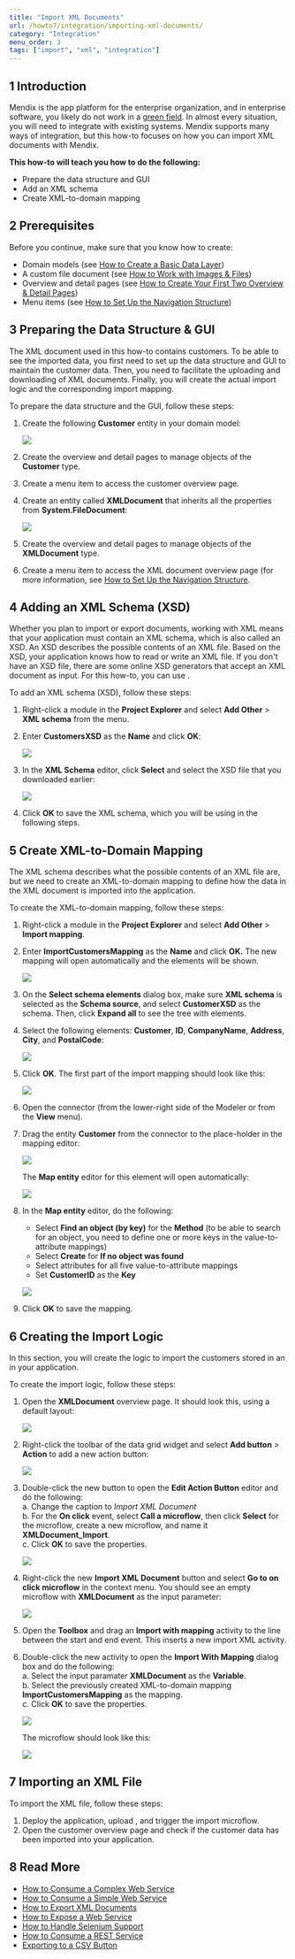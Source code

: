```yaml
---
title: "Import XML Documents"
url: /howto7/integration/importing-xml-documents/
category: "Integration"
menu_order: 3
tags: ["import", "xml", "integration"]
---
```


## 1 Introduction

Mendix is the app platform for the enterprise organization, and in enterprise software, you likely do not work in a [green field](https://en.wikipedia.org/wiki/Greenfield_project). In almost every situation, you will need to integrate with existing systems. Mendix supports many ways of integration, but this how-to focuses on how you can import XML documents with Mendix.

**This how-to will teach you how to do the following:**

* Prepare the data structure and GUI
* Add an XML schema
* Create XML-to-domain mapping

## 2 Prerequisites

Before you continue, make sure that you know how to create:

* Domain models (see [How to Create a Basic Data Layer](/howto7/data-models/create-a-basic-data-layer/))
* A custom file document (see [How to Work with Images & Files](/howto7/data-models/working-with-images-and-files/))
* Overview and detail pages (see [How to Create Your First Two Overview & Detail Pages](/howto7/front-end/create-your-first-two-overview-and-detail-pages/))
* Menu items (see [How to Set Up the Navigation Structure](/howto7/general/setting-up-the-navigation-structure/))

## 3 Preparing the Data Structure & GUI

The XML document used in this how-to contains customers. To be able to see the imported data, you first need to set up the data structure and GUI to maintain the customer data. Then, you need to facilitate the uploading and downloading of XML documents. Finally, you will create the actual import logic and the corresponding import mapping.

To prepare the data structure and the GUI, follow these steps:

1. Create the following **Customer** entity in your domain model:

    ![](/attachments/howto7/integration/importing-xml-documents/18581649.png)

2. Create the overview and detail pages to manage objects of the **Customer** type.
3. Create a menu item to access the customer overview page.
4. Create an entity called **XMLDocument** that inherits all the properties from **System.FileDocument**:

    ![](/attachments/howto7/integration/importing-xml-documents/18581650.png)

5. Create the overview and detail pages to manage objects of the **XMLDocument** type.
6. Create a menu item to access the XML document overview page (for more information, see [How to Set Up the Navigation Structure](/howto7/general/setting-up-the-navigation-structure/).

## 4 Adding an XML Schema (XSD)

Whether you plan to import or export documents, working with XML means that your application must contain an XML schema, which is also called an XSD. An XSD describes the possible contents of an XML file. Based on the XSD, your application knows how to read or write an XML file. If you don't have an XSD file, there are some online XSD generators that accept an XML document as input. For this how-to, you can use .

To add an XML schema (XSD), follow these steps:

1.  Right-click a module in the **Project Explorer** and select **Add Other** > **XML schema** from the menu.
2.  Enter **CustomersXSD** as the **Name** and click **OK**:

    ![](/attachments/howto7/integration/importing-xml-documents/18581696.png)

3.  In the **XML Schema** editor, click **Select** and select the XSD file that you downloaded earlier:

    ![](/attachments/howto7/integration/importing-xml-documents/18581657.png)

4. Click **OK** to save the XML schema, which you will be using in the following steps.

## 5 Create XML-to-Domain Mapping

The XML schema describes what the possible contents of an XML file are, but we need to create an XML-to-domain mapping to define how the data in the XML document is imported into the application.

To create the XML-to-domain mapping, follow these steps:

1. Right-click a module in the **Project Explorer** and select **Add Other** > **Import mapping**.
2.  Enter **ImportCustomersMapping** as the **Name** and click **OK.**  The new mapping will open automatically and the elements will be shown.

	![](/attachments/howto7/integration/importing-xml-documents/18581689.png)

3.  On the **Select schema elements** dialog box, make sure **XML schema** is selected as the **Schema source**, and select **CustomerXSD** as the schema. Then, click **Expand all** to see the tree with elements.
4.  Select the following elements: **Customer**, **ID**, **CompanyName**, **Address**, **City**, and **PostalCode**:

	![](/attachments/howto7/integration/importing-xml-documents/18581656.png)

5.  Click **OK**. The first part of the import mapping should look like this:

	![](/attachments/howto7/integration/importing-xml-documents/18581655.png)

6. Open the connector (from the lower-right side of the Modeler or from the **View** menu).
7.  Drag the entity **Customer** from the connector to the place-holder in the mapping editor:

	![](/attachments/howto7/integration/importing-xml-documents/18581681.png)  

	The **Map entity** editor for this element will open automatically:

	![](/attachments/howto7/integration/importing-xml-documents/18581654.png)

8.  In the **Map entity** editor, do the following:
	* Select **Find an object (by key)** for the **Method** (to be able to search for an object, you need to define one or more keys in the value-to-attribute mappings)
	* Select **Create** for **If no object was found**
	* Select attributes for all five value-to-attribute mappings
	* Set **CustomerID** as the **Key**

	![](/attachments/howto7/integration/importing-xml-documents/18581653.png)

9. Click **OK** to save the mapping.

## 6 Creating the Import Logic

In this section, you will create the logic to import the customers stored in an  in your application.

To create the import logic, follow these steps:

1. Open the **XMLDocument** overview page. It should look this, using a default layout:

    ![](/attachments/howto7/integration/importing-xml-documents/18581648.png)

2. Right-click the toolbar of the data grid widget and select **Add button** > **Action** to add a new action button:

    ![](/attachments/howto7/integration/importing-xml-documents/18581647.png)

3. Double-click the new button to open the **Edit Action Button** editor and do the following:<br />
    a. Change the caption to *Import XML Document*<br />
    b. For the **On click** event, select **Call a microflow**, then click **Select** for the microflow, create a new microflow, and name it **XMLDocument_Import**.<br />
    c. Click **OK** to save the properties.<br />

    ![](/attachments/howto7/integration/importing-xml-documents/18581646.png)

4. Right-click the new **Import XML Document** button and select **Go to on click microflow** in the context menu. You should see an empty microflow with **XMLDocument** as the input parameter:

    ![](/attachments/howto7/integration/importing-xml-documents/18581669.png)

5. Open the **Toolbox** and drag an **Import with mapping** activity to the line between the start and end event. This inserts a new import XML activity.
6. Double-click the new activity to open the **Import With Mapping** dialog box and do the following:<br />
    a. Select the input paramater **XMLDocument** as the **Variable**.<br />
    b. Select the previously created XML-to-domain mapping **ImportCustomersMapping** as the mapping.<br />
    c. Click **OK** to save the properties.<br />

    ![](/attachments/howto7/integration/importing-xml-documents/18581668.png)

    The microflow should look like this:

    ![](/attachments/howto7/integration/importing-xml-documents/18581667.png)

## 7 Importing an XML File

To import the XML file, follow these steps:

1. Deploy the application, upload , and trigger the import microflow.
2. Open the customer overview page and check if the customer data has been imported into your application.

## 8 Read More

* [How to Consume a Complex Web Service](/howto7/integration/consume-a-complex-web-service/)
* [How to Consume a Simple Web Service](/howto7/integration/consume-a-simple-web-service/)
* [How to Export XML Documents](/howto7/integration/export-xml-documents/)
* [How to Expose a Web Service](/howto7/integration/expose-a-web-service/)
* [How to Handle Selenium Support](/howto7/integration/selenium-support/)
* [How to Consume a REST Service](/howto7/integration/consume-a-rest-service/)
* [Exporting to a CSV Button](/refguide7/export-to-csv-button/)

